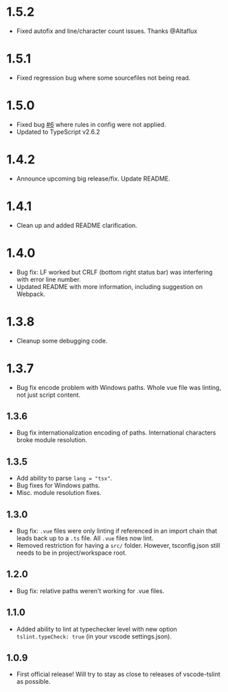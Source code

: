 # 1.5.2
- Fixed autofix and line/character count issues. Thanks @Altaflux

# 1.5.1
- Fixed regression bug where some sourcefiles not being read.

# 1.5.0
- Fixed bug [#6](https://github.com/prograhammer/vscode-tslint-vue/issues/6) where rules in config were not applied.
- Updated to TypeScript v2.6.2

# 1.4.2
- Announce upcoming big release/fix. Update README.

# 1.4.1
- Clean up and added README clarification.

# 1.4.0
- Bug fix: LF worked but CRLF (bottom right status bar) was interfering with error line number.
- Updated README with more information, including suggestion on Webpack.

# 1.3.8
- Cleanup some debugging code.

# 1.3.7
- Bug fix encode problem with Windows paths. Whole vue file was linting, not just script content.

## 1.3.6
- Bug fix internationalization encoding of paths. International characters broke module resolution.

## 1.3.5
- Add ability to parse `lang = "tsx"`.
- Bug fixes for Windows paths.
- Misc. module resolution fixes.

## 1.3.0
- Bug fix: `.vue` files were only linting if referenced in an import chain that leads back up to a `.ts` file. All `.vue` files now lint.
- Removed restriction for having a `src/` folder. However, tsconfig.json still needs to be in project/workspace root.

## 1.2.0
- Bug fix: relative paths weren't working for .vue files.

## 1.1.0
- Added ability to lint at typechecker level with new option `tslint.typeCheck: true` (in your vscode settings.json).

## 1.0.9
- First official release! Will try to stay as close to releases of vscode-tslint as possible.
